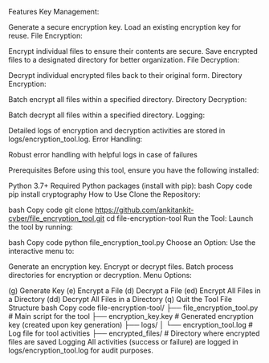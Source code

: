 Features
Key Management:

Generate a secure encryption key.
Load an existing encryption key for reuse.
File Encryption:

Encrypt individual files to ensure their contents are secure.
Save encrypted files to a designated directory for better organization.
File Decryption:

Decrypt individual encrypted files back to their original form.
Directory Encryption:

Batch encrypt all files within a specified directory.
Directory Decryption:

Batch decrypt all files within a specified directory.
Logging:

Detailed logs of encryption and decryption activities are stored in logs/encryption_tool.log.
Error Handling:

Robust error handling with helpful logs in case of failures





Prerequisites
Before using this tool, ensure you have the following installed:

Python 3.7+
Required Python packages (install with pip):
bash
Copy code
pip install cryptography
How to Use
Clone the Repository:

bash
Copy code
git clone https://github.com/ankitankit-cyber/file_encryption_tool.git
cd file-encryption-tool
Run the Tool: Launch the tool by running:

bash
Copy code
python file_encryption_tool.py
Choose an Option: Use the interactive menu to:

Generate an encryption key.
Encrypt or decrypt files.
Batch process directories for encryption or decryption.
Menu Options:

(g) Generate Key
(e) Encrypt a File
(d) Decrypt a File
(ed) Encrypt All Files in a Directory
(dd) Decrypt All Files in a Directory
(q) Quit the Tool
File Structure
bash
Copy code
file-encryption-tool/
├── file_encryption_tool.py   # Main script for the tool
├── encryption_key.key        # Generated encryption key (created upon key generation)
├── logs/
│   └── encryption_tool.log   # Log file for tool activities
├── encrypted_files/          # Directory where encrypted files are saved
Logging
All activities (success or failure) are logged in logs/encryption_tool.log for audit purposes.

